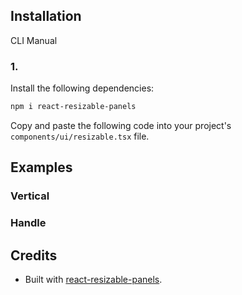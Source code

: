 ## Installation

CLI
Manual

### 1.

Install the following dependencies:

```bash
npm i react-resizable-panels
```

Copy and paste the following code into your project's `components/ui/resizable.tsx` file.

## Examples

### Vertical

### Handle

## Credits

- Built with [react-resizable-panels](https://github.com/bvaughn/react-resizable-panels).
